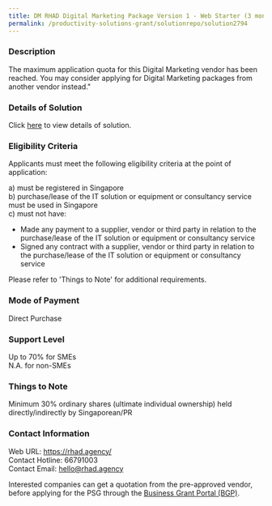 ```yaml
---
title: DM RHAD Digital Marketing Package Version 1 - Web Starter (3 months)
permalink: /productivity-solutions-grant/solutionrepo/solution2794
---
```


### Description

The maximum application quota for this Digital Marketing vendor has been reached. You may consider applying for Digital Marketing packages from another vendor instead."  

### Details of Solution

Click <a href='https://www.gobusiness.gov.sg/images/psg/RHAD_20210360_Desensitised_Annex_3_Part_12.pdf' target='_blank' rel='noopener'>here</a> to view details of solution.

### Eligibility Criteria

Applicants must meet the following eligibility criteria at the point of application:

a) must be registered in Singapore <br>
b) purchase/lease of the IT solution or equipment or consultancy service must be used in Singapore <br>
c) must not have:
- Made any payment to a supplier, vendor or third party in relation to the purchase/lease of the IT solution or equipment or consultancy service
- Signed any contract with a supplier, vendor or third party in relation to the purchase/lease of the IT solution or equipment or consultancy service

Please refer to 'Things to Note' for additional requirements.

### Mode of Payment
Direct Purchase

### Support Level
Up to 70% for SMEs <br>
N.A. for non-SMEs

### Things to Note
Minimum 30% ordinary shares (ultimate individual ownership) held directly/indirectly by Singaporean/PR

### Contact Information
Web URL: https://rhad.agency/ <br>Contact Hotline: 66791003 <br>Contact Email: hello@rhad.agency <br>

Interested companies can get a quotation from the pre-approved vendor, before applying for the PSG through the <a target='_blank' rel='noopener' href='https://www.businessgrants.gov.sg/'>Business Grant Portal (BGP)</a>.
